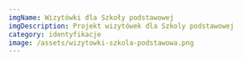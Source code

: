 ```yaml
---
imgName: Wizytówki dla Szkoły podstawowej
imgDescription: Projekt wizytówek dla Szkoly podstawowej
category: identyfikacje
image: /assets/wizytowki-szkola-podstawowa.png
---
```

